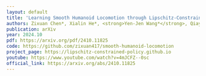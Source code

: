 ```yaml
---
layout: default
title: 'Learning Smooth Humanoid Locomotion through Lipschitz-Constrained Policies'
authors: Zixuan Chen*, Xialin He*, <strong>Yen-Jen Wang*</strong>, Qiayuan Liao, Yanjie Ze, Zhongyu Li, S. Shankar Sastry, Jiajun Wu, Koushil Sreenath, Saurabh Gupta, Xue Bin Peng
publication: arXiv
year: 2024.10
pdf: https://arxiv.org/pdf/2410.11825
code: https://github.com/zixuan417/smooth-humanoid-locomotion
project_page: https://lipschitz-constrained-policy.github.io
youtube: https://www.youtube.com/watch?v=4mJCFZ--0sc
official_link: https://arxiv.org/abs/2410.11825
---
```

